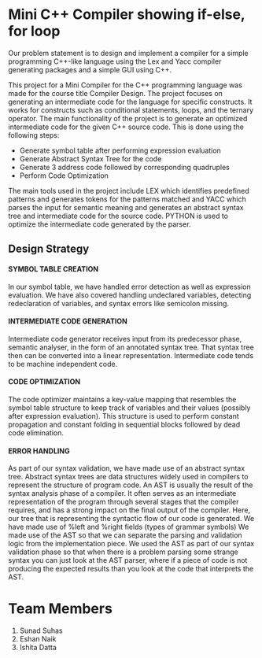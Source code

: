 # Mini C++ Compiler showing if-else, for loop

Our problem statement is to design and implement a compiler for a simple programming 
C++-like language using the Lex and Yacc compiler generating packages and a simple GUI 
using C++. 

This project for a Mini Compiler for the C++ programming language was made for the course title Compiler Design. The project focuses on generating an intermediate code for the language for specific constructs. It works for constructs such as conditional statements, loops, and the ternary operator. The main functionality of the project is to generate an optimized intermediate code for the given C++ source code. This is done using the following steps:

* Generate symbol table after performing expression evaluation 
* Generate Abstract Syntax Tree for the code 
* Generate 3 address code followed by corresponding quadruples 
* Perform Code Optimization 

<p> The main tools used in the project include LEX which identifies predefined 
patterns and generates tokens for the patterns matched and YACC which parses the input 
for semantic meaning and generates an abstract syntax tree and intermediate code for the 
source code. PYTHON is used to optimize the intermediate code generated by the parser. </p>

## Design Strategy
 #### SYMBOL TABLE CREATION
In our symbol table, we have handled error detection as well as expression evaluation. We 
have also covered handling undeclared variables, detecting redeclaration of variables, and 
syntax errors like semicolon missing.

#### INTERMEDIATE CODE GENERATION
Intermediate code generator receives input from its predecessor phase, semantic analyser, 
in the form of an annotated syntax tree. That syntax tree then can be converted into a 
linear representation. Intermediate code tends to be machine independent code.

####  CODE OPTIMIZATION
The code optimizer maintains a key-value mapping that resembles the symbol table 
structure to keep track of variables and their values (possibly after expression evaluation). 
This structure is used to perform constant propagation and constant folding in sequential 
blocks followed by dead code elimination.

#### ERROR HANDLING
As part of our syntax validation, we have made use of an abstract syntax tree. Abstract 
syntax trees are data structures widely used in compilers to represent the structure of 
program code. An AST is usually the result of the syntax analysis phase of a compiler. It 
often serves as an intermediate representation of the program through several stages that 
the compiler requires, and has a strong impact on the final output of the compiler.
Here, our tree that is representing the syntactic flow of our code is generated.
We have made use of %left and %right fields (types of grammar symbols)
We made use of the AST so that we can separate the parsing and validation logic from the 
implementation piece. We used the AST as part of our syntax validation phase so that when 
there is a problem parsing some strange syntax you can just look at the AST parser, where if 
a piece of code is not producing the expected results than you look at the code that 
interprets the AST.

# Team Members
1. Sunad Suhas
2. Eshan Naik
3. Ishita Datta



